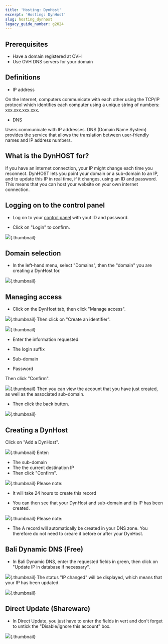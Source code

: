 ```yaml
---
title: 'Hosting: DynHost'
excerpt: 'Hosting: DynHost'
slug: hosting_dynhost
legacy_guide_number: g2024
---
```



## Prerequisites

- Have a domain registered at OVH
- Use OVH DNS servers for your domain




## Definitions

- IP address

On the Internet, computers communicate with each other using the TCP/IP protocol which identifies each computer using a unique string of numbers: xxx.xxx.xxx.xxx.


- DNS

Users communicate with IP addresses. DNS (Domain Name System) provides the service that allows the translation between user-friendly names and IP address numbers.


## What is the DynHOST for?
If you have an internet connection, your IP might change each time you reconnect. DynHOST lets you point your domain or a sub-domain to an IP, and to update this IP in real time, if it changes, using an ID and password. 
This means that you can host your website on your own internet connection.


## Logging on to the control panel

- Log on to your [control panel](https://www.ovh.com/manager/web) with yout ID and password. 

- Click on "Login" to confirm.



![](images/img_3443.jpg){.thumbnail}


## Domain selection

- In the left-hand menu, select "Domains", then the "domain" you are creating a DynHost for.



![](images/img_3444.jpg){.thumbnail}


## Managing access

- Click on the DynHost tab, then click "Manage access".



![](images/img_3458.jpg){.thumbnail}
Then click on "Create an identifier".

![](images/img_3459.jpg){.thumbnail}

- Enter the information requested:

- The login suffix
- Sub-domain
- Password


Then click "Confirm".

![](images/img_3461.jpg){.thumbnail}
Then you can view the account that you have just created, as well as the associated sub-domain.

- Then click the back button.



![](images/img_3463.jpg){.thumbnail}


## Creating a DynHost
Click on "Add a DynHost".

![](images/img_3464.jpg){.thumbnail}
Enter:

- The sub-domain
- The the current destination IP
- Then click "Confirm".



![](images/img_3465.jpg){.thumbnail}
Please note:

- It will take 24 hours to create this record



- You can then see that your DynHost and sub-domain and its IP has been created.



![](images/img_3470.jpg){.thumbnail}
Please note:

- The A record will automatically be created in your DNS zone. You therefore do not need to creare it before or after your DynHost.




## Bali Dynamic DNS (Free)

- In  Bali Dynamic DNS, enter the requested fields in green, then click on "Update IP in database if necessary".



![](images/img_3477.jpg){.thumbnail}
The status "IP changed" will be displayed, which means that your IP has been updated.

![](images/img_3478.jpg){.thumbnail}


## Direct Update (Shareware)

- In Direct Update, you just have to enter the fields in vert and don't forget to untick the "Disable/ignore this account" box.



![](images/img_3480.jpg){.thumbnail}

